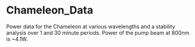 # Chameleon_Data

Power data for the Chameleon at various wavelengths and a stability analysis over 1 and 30 minute periods.
Power of the pump beam at 800nm is ~4.1W.
